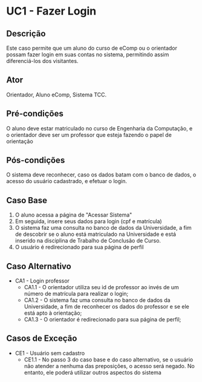 # UC1 - Fazer Login

## Descrição
Este caso permite que um aluno do curso de eComp ou o orientador possam fazer login em suas contas no sistema, permitindo assim diferenciá-los dos visitantes.  
## Ator
Orientador, Aluno eComp, Sistema TCC.
## Pré-condições
O aluno deve estar matriculado no curso de Engenharia da Computação, e o orientador deve ser um professor que esteja fazendo o papel de orientação
## Pós-condições
O sistema deve reconhecer, caso os dados batam com o banco de dados, o acesso do usuário cadastrado, e efetuar o login.
## Caso Base
1. O aluno acessa a página de "Acessar Sistema"
2. Em seguida, insere seus dados para login (cpf e matrícula)
3. O sistema faz uma consulta no banco de dados da Universidade, a fim de descobrir se o aluno está matriculado na Universidade e está inserido na disciplina de Trabalho de Conclusão de Curso.
4. O usuário é redirecionado para sua página de perfil
## Caso Alternativo
* CA1 - Login professor
    * CA1.1 - O orientador utiliza seu id de professor ao invés de um número de matrícula para realizar o login;
    * CA1.2 - O sistema faz uma consulta no banco de dados da Universidade, a fim de reconhecer os dados do professor e se ele está apto à orientação;  
    * CA1.3 - O orientador é redirecionado para sua página de perfil;
## Casos de Exceção
* CE1 - Usuário sem cadastro  
    * CE1.1 - No passo 3 do caso base e do caso alternativo, se o usuário não atender a nenhuma das preposições, o acesso será negado. No entanto, ele poderá utilizar outros aspectos do sistema